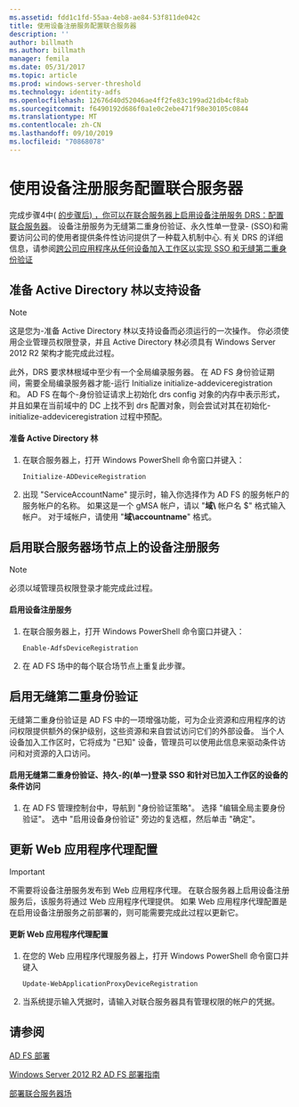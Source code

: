 ```yaml
---
ms.assetid: fdd1c1fd-55aa-4eb8-ae84-53f811de042c
title: 使用设备注册服务配置联合服务器
description: ''
author: billmath
ms.author: billmath
manager: femila
ms.date: 05/31/2017
ms.topic: article
ms.prod: windows-server-threshold
ms.technology: identity-adfs
ms.openlocfilehash: 12676d40d52046ae4ff2fe83c199ad21db4cf8ab
ms.sourcegitcommit: f6490192d686f0a1e0c2ebe471f98e30105c0844
ms.translationtype: MT
ms.contentlocale: zh-CN
ms.lasthandoff: 09/10/2019
ms.locfileid: "70868078"
---
```

# <a name="configure-a-federation-server-with-device-registration-service"></a>使用设备注册服务配置联合服务器

完成步骤4中\( [的步骤后\) ，你可以在联合服务器上启用设备注册服务 DRS：配置联合服务器](https://technet.microsoft.com/library/dn303424.aspx)。 设备注册服务为无缝第二重身份验证、永久性单一登录\- \(SSO\)和需要访问公司的使用者提供条件性访问提供了一种载入机制中心. 有关 DRS 的详细信息，请参阅[跨公司应用程序从任何设备加入工作区以实现 SSO 和无缝第二重身份验证](../../ad-fs/operations/Join-to-Workplace-from-Any-Device-for-SSO-and-Seamless-Second-Factor-Authentication-Across-Company-Applications.md)  
  
## <a name="prepare-your-active-directory-forest-to-support-devices"></a>准备 Active Directory 林以支持设备  
  
> [!NOTE]  
> 这是您为\-准备 Active Directory 林以支持设备而必须运行的一次操作。 你必须使用企业管理员权限登录，并且 Active Directory 林必须具有 Windows Server 2012 R2 架构才能完成此过程。  
>   
> 此外，DRS 要求林根域中至少有一个全局编录服务器。 在 AD FS 身份验证期间，需要全局编录服务器才能\-运行 Initialize initialize-addeviceregistration 和。 AD FS 在每个\-身份验证请求上初始化 drs config 对象的内存中表示形式，并且如果在当前域中的 DC 上找不到 drs 配置对象，则会尝试对其在初始化\-initialize-addeviceregistration 过程中预配。  
  
#### <a name="to-prepare-the-active-directory-forest"></a>准备 Active Directory 林  
  
1.  在联合服务器上，打开 Windows PowerShell 命令窗口并键入：  
  
    ```  
    Initialize-ADDeviceRegistration  
    ```  
  
2.  出现 "ServiceAccountName" 提示时，输入你选择作为 AD FS 的服务帐户的服务帐户的名称。  如果这是一个 gMSA 帐户，请以 "**域\\** 帐户名 $" 格式输入帐户。 对于域帐户，请使用 "**域\\accountname**" 格式。  
  
## <a name="enable-device-registration-service-on-a-federation-server-farm-node"></a>启用联合服务器场节点上的设备注册服务  
  
> [!NOTE]  
> 必须以域管理员权限登录才能完成此过程。  
  
#### <a name="to-enable-device-registration-service"></a>启用设备注册服务  
  
1.  在联合服务器上，打开 Windows PowerShell 命令窗口并键入：  
  
    ```  
    Enable-AdfsDeviceRegistration  
    ```  
  
2.  在 AD FS 场中的每个联合场节点上重复此步骤。  
  
## <a name="enable-seamless-second-factor-authentication"></a>启用无缝第二重身份验证  
无缝第二重身份验证是 AD FS 中的一项增强功能，可为企业资源和应用程序的访问权限提供额外的保护级别，这些资源和来自尝试访问它们的外部设备。 当个人设备加入工作区时，它将成为 "已知" 设备，管理员可以使用此信息来驱动条件访问和对资源的入口访问。  
  
#### <a name="to-enable-seamless-second-factor-authentication-persistent-single-sign-on-sso-and-conditional-access-for-workplace-joined-devices"></a>启用无缝第二重身份验证、持久\-的\(单一\)登录 SSO 和针对已加入工作区的设备的条件访问  
  
1.  在 AD FS 管理控制台中，导航到 "身份验证策略"。 选择 "编辑全局主要身份验证"。 选中 "启用设备身份验证" 旁边的复选框，然后单击 "确定"。  
  
## <a name="update-the-web-application-proxy-configuration"></a>更新 Web 应用程序代理配置  
  
> [!IMPORTANT]  
> 不需要将设备注册服务发布到 Web 应用程序代理。  在联合服务器上启用设备注册服务后，该服务将通过 Web 应用程序代理提供。  如果 Web 应用程序代理配置是在启用设备注册服务之前部署的，则可能需要完成此过程以更新它。  
  
#### <a name="to-update-the-web-application-proxy-configuration"></a>更新 Web 应用程序代理配置  
  
1.  在您的 Web 应用程序代理服务器上，打开 Windows PowerShell 命令窗口并键入  
  
    ```  
    Update-WebApplicationProxyDeviceRegistration  
    ```  
  
2.  当系统提示输入凭据时，请输入对联合服务器具有管理权限的帐户的凭据。  
  
## <a name="see-also"></a>请参阅 

[AD FS 部署](../../ad-fs/AD-FS-Deployment.md)  

[Windows Server 2012 R2 AD FS 部署指南](../../ad-fs/deployment/Windows-Server-2012-R2-AD-FS-Deployment-Guide.md)  
 
[部署联合服务器场](../../ad-fs/deployment/Deploying-a-Federation-Server-Farm.md)  
  

